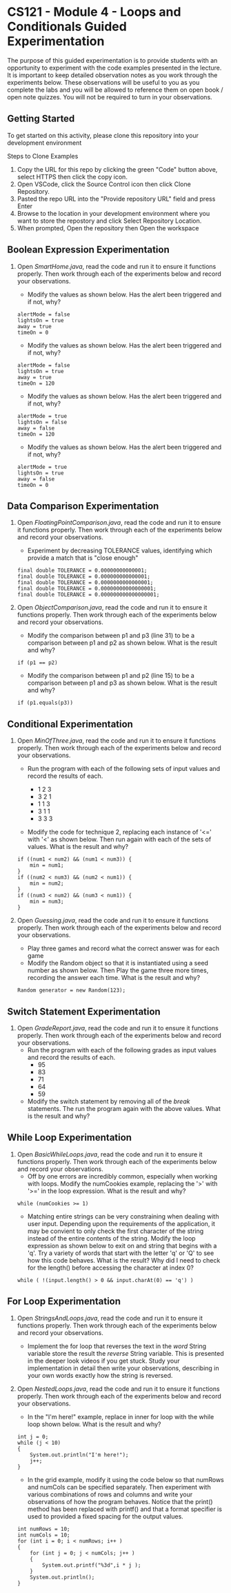 # CS121 - Module 4 - Loops and Conditionals Guided Experimentation
The purpose of this guided experimentation is to provide students with an opportunity to experiment with the code examples presented in the lecture. It is important to keep detailed observation notes as you work through the experiments below. These observations will be useful to you as you complete the labs and you will be allowed to reference them on open book / open note quizzes. You will not be required to turn in your observations.
## Getting Started
To get started on this activity, please clone this repository into your development environment  

Steps to Clone Examples
1. Copy the URL for this repo by clicking the green "Code" button above, select HTTPS then click the copy icon.
2. Open VSCode, click the Source Control icon then click Clone Repository.
3. Pasted the repo URL into the "Provide repository URL" field and press Enter
4. Browse to the location in your development environment where you want to store the repostory and click Select Repository Location.
5. When prompted, Open the repository then Open the workspace

## Boolean Expression Experimentation
1. Open *SmartHome.java*, read the code and run it to ensure it functions properly.  Then work through each of the experiments below and record your observations.
    - Modify the values as shown below. Has the alert been triggered and if not, why?  
    ```
    alertMode = false
    lightsOn = true
    away = true
    timeOn = 0
    ```
 
    - Modify the values as shown below. Has the alert been triggered and if not, why?  
    ```
    alertMode = false
    lightsOn = true
    away = true
    timeOn = 120
    ```
    
    - Modify the values as shown below. Has the alert been triggered and if not, why?  
    ```
    alertMode = true
    lightsOn = false
    away = false
    timeOn = 120
    ```

    - Modify the values as shown below. Has the alert been triggered and if not, why?  
    ```
    alertMode = true
    lightsOn = true
    away = false
    timeOn = 0
    ```

      
## Data Comparison Experimentation
1. Open *FloatingPointComparison.java*, read the code and run it to ensure it functions properly.  Then work through each of the experiments below and record your observations.
    - Experiment by decreasing TOLERANCE values, identifying which provide a match that is "close enough"
    ```
    final double TOLERANCE = 0.00000000000001;
    final double TOLERANCE = 0.000000000000001;
    final double TOLERANCE = 0.0000000000000001;
    final double TOLERANCE = 0.00000000000000001;
    final double TOLERANCE = 0.000000000000000001;
    ```

1. Open *ObjectComparison.java*, read the code and run it to ensure it functions properly.  Then work through each of the experiments below and record your observations.
    - Modify the comparison between p1 and p3 (line 31) to be a comparison between p1 and p2 as shown below. What is the result and why?  
    ```
    if (p1 == p2)
    ```

    - Modify the comparison between p1 and p2 (line 15) to be a comparison between p1 and p3 as shown below. What is the result and why? 
    ```
    if (p1.equals(p3))  
    ```

## Conditional Experimentation
1. Open *MinOfThree.java*, read the code and run it to ensure it functions properly.  Then work through each of the experiments below and record your observations.
    - Run the program with each of the following sets of input values and record the results of each. 
        - 1 2 3
        - 3 2 1
        - 1 1 3
        - 3 1 1
        - 3 3 3
            
    - Modify the code for technique 2, replacing each instance of '<=' with '<' as shown below.  Then run again with each of the sets of values. What is the result and why?  
    ```
    if ((num1 < num2) && (num1 < num3)) {
        min = num1;
    }
    if ((num2 < num3) && (num2 < num1)) {
        min = num2;
    }
    if ((num3 < num2) && (num3 < num1)) {
        min = num3;
    }
    ```
            
1. Open *Guessing.java*, read the code and run it to ensure it functions properly.  Then work through each of the experiments below and record your observations.
    - Play three games and record what the correct answer was for each game
    - Modify the Random object so that it is instantiated using a seed number as shown below. Then Play the game three more times, recording the answer each time. What is the result and why?  
    ```
    Random generator = new Random(123);
    ```
      
## Switch Statement Experimentation
1. Open *GradeReport.java*, read the code and run it to ensure it functions properly.  Then work through each of the experiments below and record your observations.
    - Run the program with each of the following grades as input values and record the results of each. 
        - 95
        - 83
        - 71
        - 64
        - 59
    - Modify the switch statement by removing all of the *break* statements. The run the program again with the above values. What is the result and why?

## While Loop Experimentation
1. Open *BasicWhileLoops.java*, read the code and run it to ensure it functions properly.  Then work through each of the experiments below and record your observations.
    - Off by one errors are incredibly common, especially when working with loops.  Modify the numCookies example, replacing the '>' with '>=' in the loop expression. What is the result and why?
    ```
    while (numCookies >= 1) 
    ```
    - Matching entire strings can be very constraining when dealing with user input. Depending upon the requirements of the application, it may be convient to only check the first character of the string instead of the entire contents of the string.  Modify the loop expression as shown below to exit on and string that begins with a 'q'. Try a variety of words that start with the letter 'q' or 'Q' to see how this code behaves. What is the result?  Why did I need to check for the length() before accessing the character at index 0?  
    ```
    while ( !(input.length() > 0 && input.charAt(0) == 'q') ) 
    ```
    
## For Loop Experimentation
1. Open *StringsAndLoops.java*, read the code and run it to ensure it functions properly.  Then work through each of the experiments below and record your observations.
    - Implement the for loop that reverses the text in the *word* String variable store the result the *reverse* String variable. This is presented in the deeper look videos if you get stuck. Study your implementation in detail then write your observations, describing in your own words exactly how the string is reversed.

1. Open *NestedLoops.java*, read the code and run it to ensure it functions properly.  Then work through each of the experiments below and record your observations.
    - In the "I'm here!" example, replace in inner for loop with the while loop shown below. What is the result and why?  
    ```
    int j = 0;
    while (j < 10)
    {
        System.out.println("I'm here!");
        j++;
    }
    ```
 
    - In the grid example, modify it using the code below so that numRows and numCols can be specified separately. Then experiment with various combinations of rows and columns and write your observations of how the program behaves. Notice that the print() method has been replaced with printf() and that a format specifier is used to provided a fixed spacing for the output values.
    ```
    int numRows = 10;
    int numCols = 10;
    for (int i = 0; i < numRows; i++ )
    {
        for (int j = 0; j < numCols; j++ )
        {
            System.out.printf("%3d",i * j );
        }
        System.out.println();
    }
    ```
